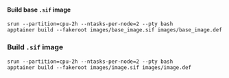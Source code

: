 #### Build base `.sif` image
```shell
srun --partition=cpu-2h --ntasks-per-node=2 --pty bash
apptainer build --fakeroot images/base_image.sif images/base_image.def
```

### Build `.sif` image

```shell
srun --partition=cpu-2h --ntasks-per-node=2 --pty bash
apptainer build --fakeroot images/image.sif images/image.def
```